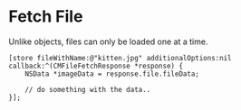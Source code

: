 # Fetch File

Unlike objects, files can only be loaded one at a time.

```objc
[store fileWithName:@"kitten.jpg" additionalOptions:nil callback:^(CMFileFetchResponse *response) {
    NSData *imageData = response.file.fileData;
 
    // do something with the data..
}];
```	

